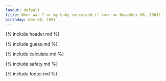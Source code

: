 ```yaml
---
layout: default
title: When was I or my baby conceived if born on November 08, 1901?
birthday: Nov 08, 1901
---
```


{% include header.md %}

{% include guess.md %}

{% include calculate.md %}

{% include safety.md %}

{% include footer.md %}



